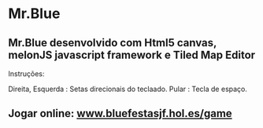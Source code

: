 Mr.Blue
=======

Mr.Blue desenvolvido com Html5 canvas, melonJS javascript framework e Tiled Map Editor 
--------------------------

Instruções:

Direita, Esquerda : Setas direcionais do teclaado.
Pular : Tecla de espaço.

Jogar online: www.bluefestasjf.hol.es/game
---------------------------
 
